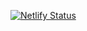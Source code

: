 [![Netlify Status](https://api.netlify.com/api/v1/badges/ca89b1a6-c2f8-4c9c-b6f6-c3e3fda221c5/deploy-status)](https://app.netlify.com/sites/peaceful-starship-3d8998/deploys)
